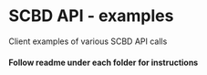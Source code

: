 # SCBD API - examples
Client examples of various SCBD API  calls


#### Follow readme under each folder for instructions
